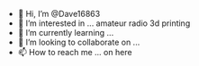 - 👋 Hi, I’m @Dave16863
- 👀 I’m interested in ... amateur radio 3d printing
- 🌱 I’m currently learning ...
- 💞️ I’m looking to collaborate on ...
- 📫 How to reach me ... on here

<!---
Dave16863/Dave16863 is a ✨ special ✨ repository because its `README.md` (this file) appears on your GitHub profile.
You can click the Preview link to take a look at your changes.
--->
